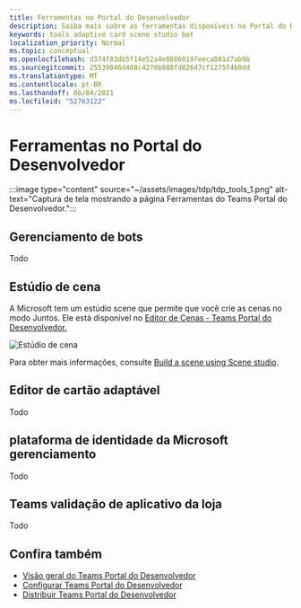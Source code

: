 ```yaml
---
title: Ferramentas no Portal do Desenvolvedor
description: Saiba mais sobre as ferramentas disponíveis no Portal do Desenvolvedor.
keywords: tools adaptive card scene studio bot
localization_priority: Normal
ms.topic: conceptual
ms.openlocfilehash: d374f83db5f14e52a4e88860197eeca881d7ab9b
ms.sourcegitcommit: 25539046d408c4270b988fd826d7cf1275f4b9dd
ms.translationtype: MT
ms.contentlocale: pt-BR
ms.lasthandoff: 06/04/2021
ms.locfileid: "52763122"
---
```

# <a name="tools-in-developer-portal"></a>Ferramentas no Portal do Desenvolvedor

:::image type="content" source="~/assets/images/tdp/tdp_tools_1.png" alt-text="Captura de tela mostrando a página Ferramentas do Teams Portal do Desenvolvedor.":::

## <a name="bot-management"></a>Gerenciamento de bots

Todo

## <a name="scene-studio"></a>Estúdio de cena

A Microsoft tem um estúdio scene que permite que você crie as cenas no modo Juntos. Ele está disponível no [Editor de Cenas - Teams Portal do Desenvolvedor.](https://dev.teams.microsoft.com/scenes)

![Estúdio de cena](~/assets/images/apps-in-meetings/scene-design-studio.png)

Para obter mais informações, consulte [Build a scene using Scene studio](../apps-in-teams-meetings/teams-together-mode.md#build-a-scene-using-the-scene-studio).

## <a name="adaptive-card-editor"></a>Editor de cartão adaptável

Todo

## <a name="microsoft-identity-platform-management"></a>plataforma de identidade da Microsoft gerenciamento

Todo

## <a name="teams-store-app-validation"></a>Teams validação de aplicativo da loja

Todo

## <a name="see-also"></a>Confira também

* [Visão geral do Teams Portal do Desenvolvedor](~/concepts/build-and-test/teams-developer-portal.md)
* [Configurar Teams Portal do Desenvolvedor](~/concepts/tdp-configuration.md)
* [Distribuir Teams Portal do Desenvolvedor](~/concepts/tdp-distribute.md)